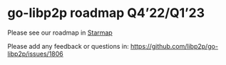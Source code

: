 # go-libp2p roadmap Q4’22/Q1’23

Please see our roadmap in [Starmap](https://starmap.site/roadmap/github.com/libp2p/go-libp2p/issues/1806#simple)

Please add any feedback or questions in: https://github.com/libp2p/go-libp2p/issues/1806